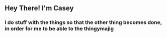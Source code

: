 ## Hey There! I'm Casey

### I do stuff with the things so that the other thing becomes done, in order for me to be able to the thingymajig
